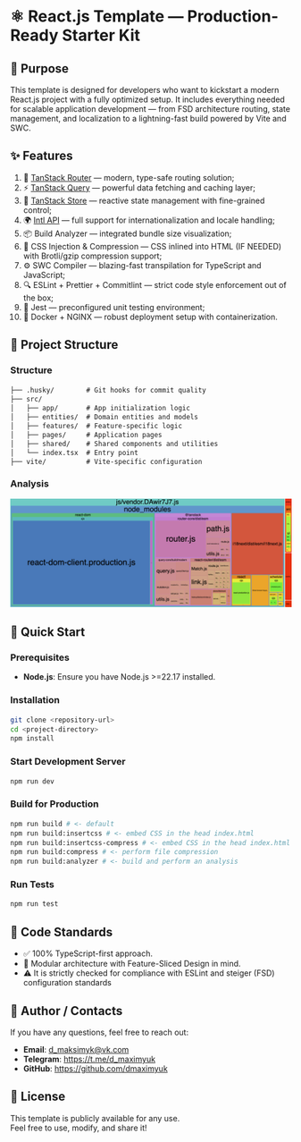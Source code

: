 <!-- For GitHub Pages/Vercel -->
<meta name="description" content="FSD React Template: Feature-Sliced Design boilerplate for React">
<meta name="keywords" content="fsd, react template, feature sliced design, react boilerplate">
<!-- ======================= -->

# ⚛️ React.js Template — Production-Ready Starter Kit

## 🎯 Purpose
This template is designed for developers who want to kickstart a modern React.js project with a fully optimized setup. It includes everything needed for scalable application development — from FSD architecture routing, state management, and localization to a lightning-fast build powered by Vite and SWC.

## ✨ Features  
1. 🧭 [TanStack Router](https://tanstack.com/router) — modern, type-safe routing solution;
2. ⚡ [TanStack Query](https://tanstack.com/query) — powerful data fetching and caching layer;
3. 🧠 [TanStack Store](https://tanstack.com/store) — reactive state management with fine-grained control;
4. 🌍 [Intl API](https://www.npmjs.com/package/react-i18next) — full support for internationalization and locale handling;
5. 📦 Build Analyzer — integrated bundle size visualization;
6. 🧩 CSS Injection & Compression — CSS inlined into HTML (IF NEEDED) with Brotli/gzip compression support;
7. ⚙️ SWC Compiler — blazing-fast transpilation for TypeScript and JavaScript;
8. 🔍 ESLint + Prettier + Commitlint — strict code style enforcement out of the box;
9. 🧪 Jest — preconfigured unit testing environment;
10. 🐳 Docker + NGINX — robust deployment setup with containerization.

## 📂 Project Structure
### Structure
```plaintext
├── .husky/        # Git hooks for commit quality
├── src/
│   ├── app/       # App initialization logic
│   ├── entities/  # Domain entities and models
│   ├── features/  # Feature-specific logic
│   ├── pages/     # Application pages
│   ├── shared/    # Shared components and utilities
│   └── index.tsx  # Entry point
├── vite/          # Vite-specific configuration
```

### Analysis

![Build Analysis Screenshot](repository/images/bundle.png)

## 🚀 Quick Start  

### Prerequisites  
- **Node.js**: Ensure you have Node.js >=22.17 installed.  

### Installation
```bash
git clone <repository-url>
cd <project-directory>
npm install
```

### Start Development Server
```bash
npm run dev
```

### Build for Production
```bash
npm run build # <- default
npm run build:insertcss # <- embed CSS in the head index.html
npm run build:insertcss-compress # <- embed CSS in the head index.html and perform file compression
npm run build:compress # <- perform file compression
npm run build:analyzer # <- build and perform an analysis
```

### Run Tests
```bash
npm run test
```

## 📜 Code Standards  
- ✅ 100% TypeScript-first approach.
- 🧩 Modular architecture with Feature-Sliced Design in mind.
- ⚠️ It is strictly checked for compliance with ESLint and steiger (FSD) configuration standards

## 🙎️ Author / Contacts

If you have any questions, feel free to reach out:

- **Email**: d_maksimyk@vk.com
- **Telegram**: https://t.me/d_maximyuk
- **GitHub**: https://github.com/dmaximyuk

## 📄 License  
This template is publicly available for any use.  
Feel free to use, modify, and share it!  
